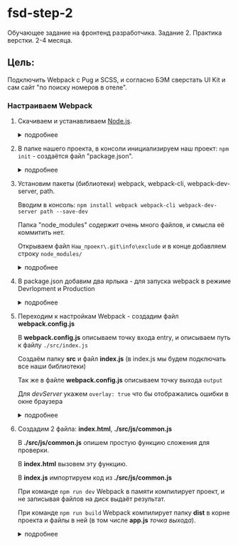 # fsd-step-2

Обучающее задание на фронтенд разработчика. Задание 2. Практика верстки. 2-4 месяца.

## Цель:

Подключить Webpack с Pug и SCSS, и согласно БЭМ сверстать UI Kit и сам сайт "по поиску номеров в отеле".

### Настраиваем Webpack

1.  Скачиваем и устанавливаем [Node.js](https://nodejs.org/en/).
    <details><summary>подробнее</summary>
    После установки Node.js - нам доступна команда "npm" в консоли (Node Package Manager). Позволяет устанавливать Javascript-библиотеки из сети Интернет.
    </details>

2.  В папке нашего проекта, в консоли инициализируем наш проект: `npm init` - создаётся файл "package.json".
    <details><summary>подробнее</summary>

    Переходим в папку проекта - я в VS Code нажимаю "Файл -> Открыть папку (тут же создаю её с нужным мне
    названием)".

    Сохраняю папку как проект - Расширение "Project Manager" в VS Code.

    Открываю консоль "Ctrl+`" (контр плюс Ё).

    Убеждаюсь что в консоли я тоже нахожусь в папке моего проекта. (к этому моменту у меня уже настроен git).

    Можем убедиться что у нас работет npm проверив его версию. Вводим в консоль: `npm -v`.

    Нам нужна "Инициализация нового пакета" который будет описывать наш проект и модули, которые будут
    использоваться в нашем проекте. Команда в консоль: `npm init`.

    </details>

3.  Установим пакеты (библиотеки) webpack, webpack-cli, webpack-dev-server, path.

    Вводим в консоль: `npm install webpack webpack-cli webpack-dev-server path --save-dev`

    Папка "node_modules" содержит очень много файлов, и смысла её коммитить нет.

    Открываем файл `Наш_проект\.git\info\exclude` и в конце добавляем строку `node_modules/`
    <details><summary>подробнее</summary>

    `--save-dev` - что бы в файле package.json, webpack был помещён в `devDependencies` - то что относится к
    разработке.

    По умолчанию установилось бы в `Dependencies` - то что относится в продакшену.

    После установки пакетов появилась папка `node_modules` (в ней Javascript-библиотеки), а в файл `package.json` внесена запись:

    ```js
    "devDependencies": {
      "path": "^0.12.7",
      "webpack": "^4.41.5",
      "webpack-cli": "^3.3.10",
      "webpack-dev-server": "^3.10.1"
    }
    ```

    </details>

4.  В package.json добавим два ярлыка - для запуска webpack в режиме Devrlopment и Production
    <details><summary>подробнее</summary>

    ```js
    "scripts": {
      "dev": "webpack-dev-server --mode development --open",
      "build": "webpack --mode production"
    }
    ```

    Для запуска webpack в режиме Devrlopment набрать в консоли: `npm run dev`

    Для запуска в режиме Production набрать в консоли: `npm run build`

    </details>

5. Переходим к настройкам Webpack - создадим файл **webpack.config.js**

   В **webpack.config.js** описываем точку входа entry, и описываем путь к файлу `./src/index.js`

   Создаём папку **src** и файл **index.js** (в index.js мы будем подключать все наши библиотеки)

   Так же в файле **webpack.config.js** описываем точку выхода `output`

   Для *devServer* укажем `overlay: true` что бы отображались ошибки в окне браузера
    <details><summary>подробнее</summary>

    В файле **webpack.config.js** мы будем описывать конфигурации нашего Webpack

    </details>

6. Создадим 2 файла: **index.html**, **./src/js/common.js**

    В **./src/js/common.js** опишем простую функцию сложения для проверки.

    В **index.html** вызовем эту функцию.

    В **index.js** импортируем код из **./src/js/common.js**

    При команде `npm run dev` Webpack в памяти компилирует проект, и не записывая файлов на диск выдаёт результат.

    При команде `npm run build` Webpack компилирует папку **dist** в корне проекта и файлы в ней (в том числе **app.js** *точка выхода*).
    <details><summary>подробнее</summary>

    **index.html**
    ```html
    <!DOCTYPE html>
    <html lang="en">
    <head>
      <meta charset="UTF-8">
      <meta name="viewport" content="width=device-width, initial-scale=1.0">
      <meta http-equiv="X-UA-Compatible" content="ie=edge">
      <title>Webpack</title>
    </head>
    <body>
      <div class="wrapper">
        <h1>Webpack</h1>
      </div>
      <script src="/dist/app.js"></script>
    </body>
    </html>
    ```

    **src\index.js**
    ```js
    import './js/common'
    ```

    src\js\common.js
    ```js
    let add = (a,b) => a+b
    console.log(add(2,6))
    ```
    </details>
